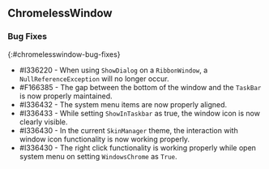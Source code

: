 ## ChromelessWindow

### Bug Fixes
{:#chromelesswindow-bug-fixes}

* \#I336220 - When using `ShowDialog` on a `RibbonWindow`, a `NullReferenceException` will no longer occur.
* \#F166385 - The gap between the bottom of the window and the `TaskBar` is now properly maintained.
* \#I336432 - The system menu items are now properly aligned.
* \#I336433 - While setting `ShowInTaskbar` as true, the window icon is now clearly visible.
* \#I336430 - In the current `SkinManager` theme, the interaction with window icon functionality is now working properly.
* \#I336430 - The right click functionality is working properly while open system menu on setting `WindowsChrome` as `True`.